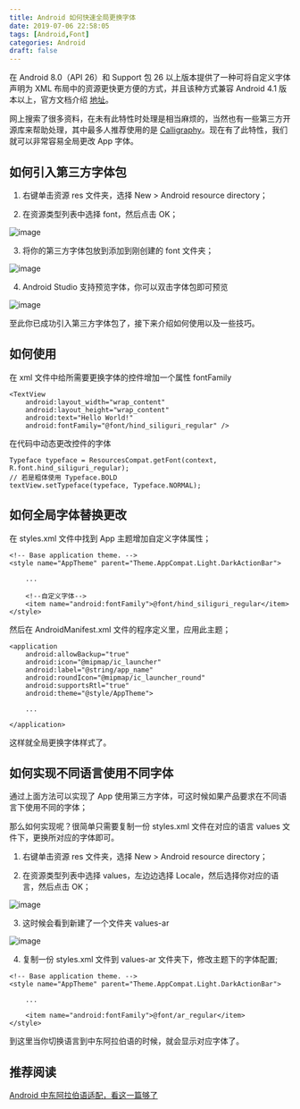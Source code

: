 ```yaml
---
title: Android 如何快速全局更换字体
date: 2019-07-06 22:58:05
tags: [Android,Font]
categories: Android
draft: false
---
```



在 Android 8.0（API 26）和 Support 包 26 以上版本提供了一种可将自定义字体声明为 XML 布局中的资源更快更方便的方式，并且该种方式兼容 Android 4.1 版本以上，官方文档介绍 [地址](https://developer.android.google.cn/guide/topics/ui/look-and-feel/fonts-in-xml.html#java)。
 
网上搜索了很多资料，在未有此特性时处理是相当麻烦的，当然也有一些第三方开源库来帮助处理，其中最多人推荐使用的是 [Calligraphy](https://github.com/InflationX/Calligraphy)。现在有了此特性，我们就可以非常容易全局更改 App 字体。

## 如何引入第三方字体包

1. 右键单击资源 res 文件夹，选择 New > Android resource directory；

2. 在资源类型列表中选择 font，然后点击 OK；

![image](/images/2019/07/01.png)

3. 将你的第三方字体包放到添加到刚创建的 font 文件夹；

![image](/images/2019/07/02.png)

4. Android Studio 支持预览字体，你可以双击字体包即可预览

![image](/images/2019/07/03.png)

至此你已成功引入第三方字体包了，接下来介绍如何使用以及一些技巧。

## 如何使用

在 xml 文件中给所需要更换字体的控件增加一个属性 fontFamily

```
<TextView
    android:layout_width="wrap_content"
    android:layout_height="wrap_content"
    android:text="Hello World!"
    android:fontFamily="@font/hind_siliguri_regular" />
```

在代码中动态更改控件的字体

```
Typeface typeface = ResourcesCompat.getFont(context, R.font.hind_siliguri_regular);
// 若是粗体使用 Typeface.BOLD
textView.setTypeface(typeface, Typeface.NORMAL);
```

## 如何全局字体替换更改

在 styles.xml 文件中找到 App 主题增加自定义字体属性；
```
<!-- Base application theme. -->
<style name="AppTheme" parent="Theme.AppCompat.Light.DarkActionBar">

    ...

    <!--自定义字体-->
    <item name="android:fontFamily">@font/hind_siliguri_regular</item>
</style>
```
然后在 AndroidManifest.xml 文件的程序定义里，应用此主题；

```
<application
    android:allowBackup="true"
    android:icon="@mipmap/ic_launcher"
    android:label="@string/app_name"
    android:roundIcon="@mipmap/ic_launcher_round"
    android:supportsRtl="true"
    android:theme="@style/AppTheme">
    
    ...
    
</application>
```

这样就全局更换字体样式了。

## 如何实现不同语言使用不同字体

通过上面方法可以实现了 App 使用第三方字体，可这时候如果产品要求在不同语言下使用不同的字体；

那么如何实现呢？很简单只需要复制一份 styles.xml 文件在对应的语言 values 文件下，更换所对应的字体即可。

1. 右键单击资源 res 文件夹，选择 New > Android resource directory；

2. 在资源类型列表中选择 values，左边边选择 Locale，然后选择你对应的语言，然后点击 OK；

![image](/images/2019/07/04.png)

3. 这时候会看到新建了一个文件夹 values-ar

![image](/images/2019/07/05.png)

4. 复制一份 styles.xml 文件到 values-ar 文件夹下，修改主题下的字体配置;

```
<!-- Base application theme. -->
<style name="AppTheme" parent="Theme.AppCompat.Light.DarkActionBar">
    
    ...
    
    <item name="android:fontFamily">@font/ar_regular</item>
</style>
```

到这里当你切换语言到中东阿拉伯语的时候，就会显示对应字体了。

## 推荐阅读

[Android 中东阿拉伯语适配，看这一篇够了](https://gojun.me/2017/06/06/android-rtl/)







